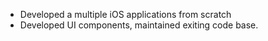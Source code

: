 - Developed a multiple iOS applications from scratch 
- Developed UI components, maintained exiting code base.